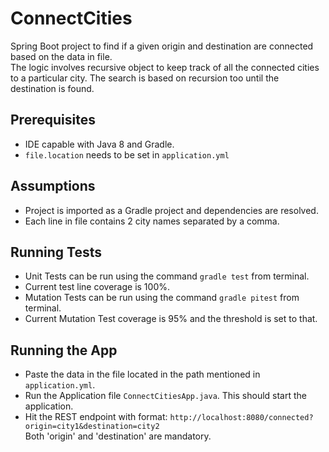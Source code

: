 # ConnectCities
Spring Boot project to find if a given origin and destination are connected based on the data in file.<br />
 The logic involves recursive object to keep track of all the connected cities to a particular city. The search is based on recursion too until the destination is found.


## Prerequisites
 * IDE capable with Java 8 and Gradle.
 * ```file.location``` needs to be set in ```application.yml```


## Assumptions
* Project is imported as a Gradle project and dependencies are resolved.
* Each line in file contains 2 city names separated by a comma.


## Running Tests
* Unit Tests can be run using the command ```gradle test``` from terminal.
* Current test line coverage is 100%.
* Mutation Tests can be run using the command ```gradle pitest``` from terminal.
* Current Mutation Test coverage is 95% and the threshold is set to that.


## Running the App
 * Paste the data in the file located in the path mentioned in ```application.yml```.
 * Run the Application file ```ConnectCitiesApp.java```. This should start the application.
 * Hit the REST endpoint with format:
 ```http://localhost:8080/connected?origin=city1&destination=city2```<br />
 Both 'origin' and 'destination' are mandatory.

